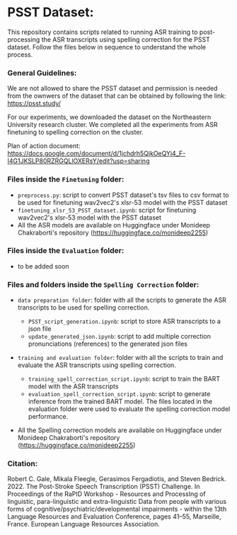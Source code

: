 # PSST Dataset:

This repository contains scripts related to running ASR training to post-processing the ASR transcripts using spelling correction for the PSST dataset. Follow the files below in sequence to understand the whole process.

### General Guidelines:

We are not allowed to share the PSST dataset and permission is needed from the ownwers of the dataset that can be obtained by following the link: https://psst.study/

For our experiments, we downloaded the dataset on the Northeastern University research cluster. We completed all the experiments from ASR finetuning to spelling correction on the cluster.

Plan of action document: https://docs.google.com/document/d/1jchdrh5QjkOeQYj4_F-I4G1JKSLP80RZRGQLlOXERsY/edit?usp=sharing


### Files inside the `Finetuning` folder:

- `preprocess.py`: script to convert PSST dataset's tsv files to csv format to be used for finetuning wav2vec2's xlsr-53 model with the PSST dataset
- `finetuning_xlsr_53_PSST_dataset.ipynb`: script for finetuning wav2vec2's xlsr-53 model with the PSST dataset
- All the ASR models are available on Huggingface under Monideep Chakraborti's repository (https://huggingface.co/monideep2255)

### Files inside the `Evaluation` folder:

- to be added soon

### Files and folders inside the `Spelling Correction` folder:

- `data preparation folder`: folder with all the scripts to generate the ASR transcripts to be used for spelling correction.
    - `PSST_script_generation.ipynb`: script to store ASR transcripts to a json file
    - `update_generated_json.ipynb`: script to add multiple correction pronunciations (references) to the generated json files

- `training and evaluation folder`: folder with all the scripts to train and evaluate the ASR transcripts using spelling correction.
    - `training_spell_correction_script.ipynb`: script to train the BART model with the ASR transcripts
    - `evaluation_spell_correction_script.ipynb`: script to generate inference from the trained BART model. The files located in the evaluation folder were used to evaluate the spelling correction model performance.

- All the Spelling correction models are available on Huggingface under Monideep Chakraborti's repository (https://huggingface.co/monideep2255)

### Citation:

Robert C. Gale, Mikala Fleegle, Gerasimos Fergadiotis, and Steven Bedrick. 2022. The Post-Stroke Speech Transcription (PSST) Challenge. In Proceedings of the RaPID Workshop - Resources and ProcessIng of linguistic, para-linguistic and extra-linguistic Data from people with various forms of cognitive/psychiatric/developmental impairments - within the 13th Language Resources and Evaluation Conference, pages 41–55, Marseille, France. European Language Resources Association.